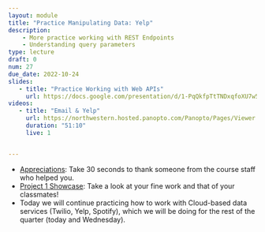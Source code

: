 ```yaml
---
layout: module
title: "Practice Manipulating Data: Yelp"
description:
    - More practice working with REST Endpoints
    - Understanding query parameters
type: lecture
draft: 0
num: 27
due_date: 2022-10-24
slides:
   - title: "Practice Working with Web APIs"
     url: https://docs.google.com/presentation/d/1-PqQkfpTtTNDxqfoXU7w5pzcNG7zuuW9zNNhaVqvJJs/edit?usp=sharing
videos:
   - title: "Email & Yelp"
     url: https://northwestern.hosted.panopto.com/Panopto/Pages/Viewer.aspx?id=a547a486-d6f6-4ae7-a765-adef0107b963
     duration: "51:10"
     live: 1


---
```


* <a href="https://forms.gle/isBEvmoK9Jv9SWw86" target="_blank">Appreciations</a>: Take 30 seconds to thank someone from the course staff who helped you.
* <a href="https://photos.app.goo.gl/wjRsM1eBDxmey4Kt5" target="_blank">Project 1 Showcase</a>: Take a look at your fine work and that of your classmates!
* Today we will continue practicing how to work with Cloud-based data services (Twilio, Yelp, Spotify), which we will be doing for the rest of the quarter (today and Wednesday).